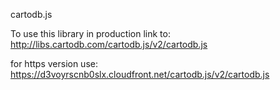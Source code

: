 cartodb.js

To use this library in production link to:
http://libs.cartodb.com/cartodb.js/v2/cartodb.js

<link rel="stylesheet" href="http://libs.cartodb.com/cartodb.js/v2/themes/all.css" />
<script src="http://libs.cartodb.com/cartodb.js/v2/cartodb.js"></script>

for https version use:
https://d3voyrscnb0slx.cloudfront.net/cartodb.js/v2/cartodb.js
